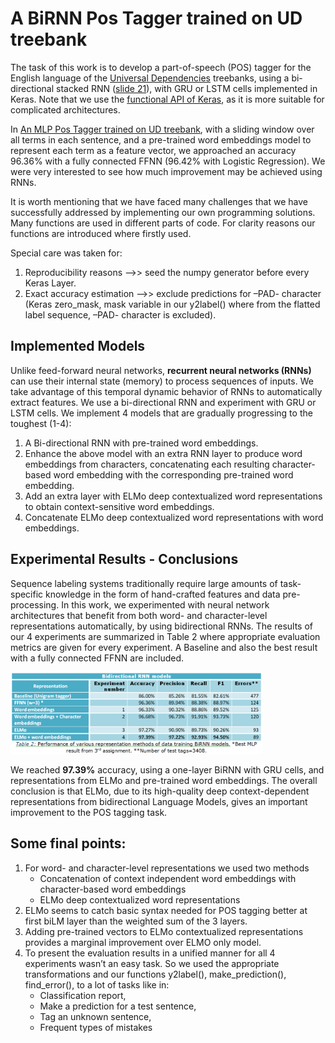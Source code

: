 # Α BiRNN Pos Tagger trained on UD treebank

The task of this work is to develop a part-of-speech (POS) tagger for the English language of the <a href="http://universaldependencies.org/">Universal Dependencies</a> treebanks, using a bi-directional stacked RNN (<a href="https://eclass.aueb.gr/modules/document/file.php/INF210/slides_2018_19/nlp_slides_part04_nlp_with_rnns.pdf">slide 21</a>), with GRU or LSTM cells  implemented in Keras. Note that we use the <a href="https://keras.io/getting-started/functional-api-guide/">functional API of Keras</a>, as it is more suitable for complicated architectures.

In <a href="https://github.com/soutsios/pos_tagger_mlp">Αn MLP Pos Tagger trained on UD treebank</a>, with a sliding window over all terms in each sentence, and a pre-trained word embeddings model to represent each term as a feature vector, we approached an accuracy 96.36% with a fully connected FFNN (96.42% with Logistic Regression). We were very interested to see how much improvement may be achieved using RNNs.

It is worth mentioning that we have faced many challenges that we have successfully addressed by implementing our own programming solutions. Many functions are used in different parts of code. For clarity reasons our functions are introduced where firstly used.

Special care was taken for:
1.	Reproducibility reasons -->> seed the numpy generator before every Keras Layer.
2.	Exact accuracy estimation -->> exclude predictions for –PAD- character (Keras zero_mask, mask variable in our y2label() where from the flatted label sequence, –PAD- character is excluded).

## Implemented Models
Unlike feed-forward neural networks, **recurrent neural networks (RNNs)** can use their internal state (memory) to process sequences of inputs. We take advantage of this temporal dynamic behavior of RNNs to automatically extract features. We use a bi-directional RNN and experiment with GRU or LSTM cells. We implement 4 models that are gradually progressing to the toughest (1-4):
1.	A Bi-directional RNN with pre-trained word embeddings.
2.	Enhance the above model with an extra RNN layer to produce word embeddings from characters, concatenating each resulting character-based word embedding with the corresponding pre-trained word embedding.
3.	Add an extra layer with ELMo deep contextualized word representations to obtain context-sensitive word embeddings.
4.	Concatenate ELMo deep contextualized word representations with word embeddings.

## Experimental Results - Conclusions
Sequence labeling systems traditionally require large amounts of task-specific knowledge in the form of hand-crafted features and data pre-processing. In this work, we experimented with neural network architectures that benefit from both word- and character-level representations automatically, by using bidirectional RNNs.
The results of our 4 experiments are summarized in Table 2 where appropriate evaluation metrics are given for every experiment. A Baseline and also the best result with a fully connected FFNN are included.

<img src="table2.png" width="80%" height="80%">

We reached **97.39%** accuracy, using a one-layer BiRNN with GRU cells, and representations from ELMo and pre-trained word embeddings. The overall conclusion is that ELMo, due to its high-quality deep context-dependent representations from bidirectional Language Models, gives an important improvement to the POS tagging task.

## Some final points:

1. For word- and character-level representations we used two methods
   - Concatenation of context independent word embeddings with character-based word embeddings
   - ELMo deep contextualized word representations
2. ELMo seems to catch basic syntax needed for POS tagging better at first biLM layer than the weighted sum of the 3 layers.
3. Adding pre-trained vectors to ELMo contextualized representations provides a marginal improvement over ELMO only model.
4. To present the evaluation results in a unified manner for all 4 experiments wasn’t an easy task. So we used the appropriate transformations and our functions y2label(), make_prediction(), find_error(), to a lot of tasks like in:
   - Classification report,
   - Make a prediction for a test sentence,
   - Tag an unknown sentence,
   - Frequent types of mistakes
